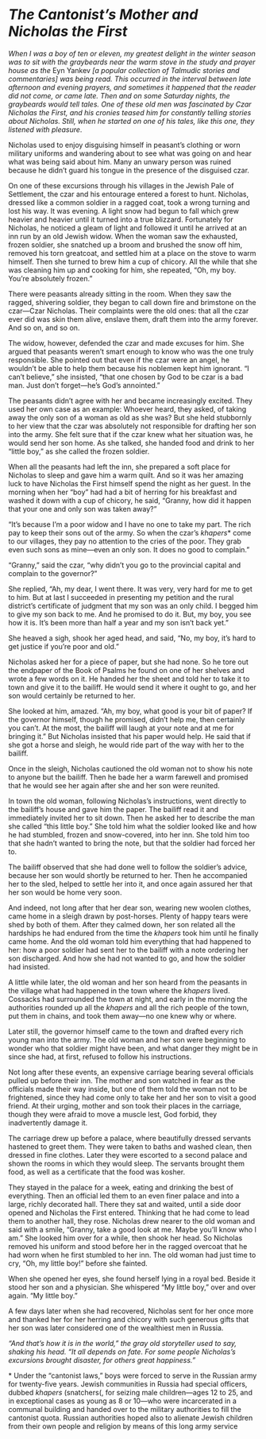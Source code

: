 # ***The Cantonist’s Mother and Nicholas the First***



*When I was a boy of ten or eleven, my greatest delight in the winter season was to sit with the graybeards near the warm stove in the study and prayer house as the* Eyn Yankev *\[a popular collection of Talmudic stories and commentaries\] was being read. This occurred in the interval between late afternoon and evening prayers, and sometimes it happened that the reader did not come, or came late. Then and on some Saturday nights, the graybeards would tell tales. One of these old men was fascinated by Czar Nicholas the First, and his cronies teased him for constantly telling stories about Nicholas. Still, when he started on one of his tales, like this one, they listened with pleasure*.

Nicholas used to enjoy disguising himself in peasant’s clothing or worn military uniforms and wandering about to see what was going on and hear what was being said about him. Many an unwary person was ruined because he didn’t guard his tongue in the presence of the disguised czar.

On one of these excursions through his villages in the Jewish Pale of Settlement, the czar and his entourage entered a forest to hunt. Nicholas, dressed like a common soldier in a ragged coat, took a wrong turning and lost his way. It was evening. A light snow had begun to fall which grew heavier and heavier until it turned into a true blizzard. Fortunately for Nicholas, he noticed a gleam of light and followed it until he arrived at an inn run by an old Jewish widow. When the woman saw the exhausted, frozen soldier, she snatched up a broom and brushed the snow off him, removed his torn greatcoat, and settled him at a place on the stove to warm himself. Then she turned to brew him a cup of chicory. All the while that she was cleaning him up and cooking for him, she repeated, “Oh, my boy. You’re absolutely frozen.”

There were peasants already sitting in the room. When they saw the ragged, shivering soldier, they began to call down fire and brimstone on the czar—Czar Nicholas. Their complaints were the old ones: that all the czar ever did was skin them alive, enslave them, draft them into the army forever. And so on, and so on.

The widow, however, defended the czar and made excuses for him. She argued that peasants weren’t smart enough to know who was the one truly responsible. She pointed out that even if the czar were an angel, he wouldn’t be able to help them because his noblemen kept him ignorant. “I can’t believe,” she insisted, “that one chosen by God to be czar is a bad man. Just don’t forget—he’s God’s annointed.”

The peasants didn’t agree with her and became increasingly excited. They used her own case as an example: Whoever heard, they asked, of taking away the only son of a woman as old as she was? But she held stubbornly to her view that the czar was absolutely not responsible for drafting her son into the army. She felt sure that if the czar knew what her situation was, he would send her son home. As she talked, she handed food and drink to her “little boy,” as she called the frozen soldier.

When all the peasants had left the inn, she prepared a soft place for Nicholas to sleep and gave him a warm quilt. And so it was her amazing luck to have Nicholas the First himself spend the night as her guest. In the morning when her “boy” had had a bit of herring for his breakfast and washed it down with a cup of chicory, he said, “Granny, how did it happen that your one and only son was taken away?”

“It’s because I’m a poor widow and I have no one to take my part. The rich pay to keep their sons out of the army. So when the czar’s *khapers*\* come to our villages, they pay no attention to the cries of the poor. They grab even such sons as mine—even an only son. It does no good to complain.”



“Granny,” said the czar, “why didn’t you go to the provincial capital and complain to the governor?”

She replied, “Ah, my dear, I went there. It was very, very hard for me to get to him. But at last I succeeded in presenting my petition and the rural district’s certificate of judgment that my son was an only child. I begged him to give my son back to me. And he promised to do it. But, my boy, you see how it is. It’s been more than half a year and my son isn’t back yet.”

She heaved a sigh, shook her aged head, and said, “No, my boy, it’s hard to get justice if you’re poor and old.”

Nicholas asked her for a piece of paper, but she had none. So he tore out the endpaper of the Book of Psalms he found on one of her shelves and wrote a few words on it. He handed her the sheet and told her to take it to town and give it to the bailiff. He would send it where it ought to go, and her son would certainly be returned to her.

She looked at him, amazed. “Ah, my boy, what good is your bit of paper? If the governor himself, though he promised, didn’t help me, then certainly you can’t. At the most, the bailiff will laugh at your note and at me for bringing it.” But Nicholas insisted that his paper would help. He said that if she got a horse and sleigh, he would ride part of the way with her to the bailiff.

Once in the sleigh, Nicholas cautioned the old woman not to show his note to anyone but the bailiff. Then he bade her a warm farewell and promised that he would see her again after she and her son were reunited.

In town the old woman, following Nicholas’s instructions, went directly to the bailiff’s house and gave him the paper. The bailiff read it and immediately invited her to sit down. Then he asked her to describe the man she called “this little boy.” She told him what the soldier looked like and how he had stumbled, frozen and snow-covered, into her inn. She told him too that she hadn’t wanted to bring the note, but that the soldier had forced her to.

The bailiff observed that she had done well to follow the soldier’s advice, because her son would shortly be returned to her. Then he accompanied her to the sled, helped to settle her into it, and once again assured her that her son would be home very soon.

And indeed, not long after that her dear son, wearing new woolen clothes, came home in a sleigh drawn by post-horses. Plenty of happy tears were shed by both of them. After they calmed down, her son related all the hardships he had endured from the time the *khapers* took him until he finally came home. And the old woman told him everything that had happened to her: how a poor soldier had sent her to the bailiff with a note ordering her son discharged. And how she had not wanted to go, and how the soldier had insisted.

A little while later, the old woman and her son heard from the peasants in the village what had happened in the town where the *khapers* lived. Cossacks had surrounded the town at night, and early in the morning the authorities rounded up all the *khapers* and all the rich people of the town, put them in chains, and took them away—no one knew why or where.

Later still, the governor himself came to the town and drafted every rich young man into the army. The old woman and her son were beginning to wonder who that soldier might have been, and what danger they might be in since she had, at first, refused to follow his instructions.

Not long after these events, an expensive carriage bearing several officials pulled up before their inn. The mother and son watched in fear as the officials made their way inside, but one of them told the woman not to be frightened, since they had come only to take her and her son to visit a good friend. At their urging, mother and son took their places in the carriage, though they were afraid to move a muscle lest, God forbid, they inadvertently damage it.

The carriage drew up before a palace, where beautifully dressed servants hastened to greet them. They were taken to baths and washed clean, then dressed in fine clothes. Later they were escorted to a second palace and shown the rooms in which they would sleep. The servants brought them food, as well as a certificate that the food was kosher.

They stayed in the palace for a week, eating and drinking the best of everything. Then an official led them to an even finer palace and into a large, richly decorated hall. There they sat and waited, until a side door opened and Nicholas the First entered. Thinking that he had come to lead them to another hall, they rose. Nicholas drew nearer to the old woman and said with a smile, “Granny, take a good look at me. Maybe you’ll know who I am.” She looked him over for a while, then shook her head. So Nicholas removed his uniform and stood before her in the ragged overcoat that he had worn when he first stumbled to her inn. The old woman had just time to cry, “Oh, my little boy!” before she fainted.

When she opened her eyes, she found herself lying in a royal bed. Beside it stood her son and a physician. She whispered “My little boy,” over and over again. “My little boy.”

A few days later when she had recovered, Nicholas sent for her once more and thanked her for her herring and chicory with such generous gifts that her son was later considered one of the wealthiest men in Russia.

*“And that’s how it is in the world,” the gray old storyteller used to say, shaking his head. “It all depends on fate. For some people Nicholas’s excursions brought disaster, for others great happiness.”*




\* Under the “cantonist laws,” boys were forced to serve in the Russian army for twenty-five years. Jewish communities in Russia had special officers, dubbed *khapers* (snatchers(, for seizing male children—ages 12 to 25, and in exceptional cases as young as 8 or 10—who were incarcerated in a communal building and handed over to the military authorities to fill the cantonist quota. Russian authorities hoped also to alienate Jewish children from their own people and religion by means of this long army service